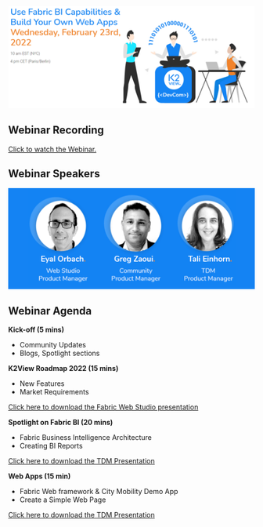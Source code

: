 ![](../images/webinar_20220223.PNG)
## Webinar Recording 

[Click to watch the Webinar.](https://www.youtube.com/watch?v=akJfFRElHwQ)

## Webinar Speakers

<img src="../images/webinar3_speakers.PNG"  />

## Webinar Agenda

**Kick-off (5 mins)** 

- Community Updates
- Blogs, Spotlight sections

**K2View Roadmap 2022 (15 mins)**

- New Features
- Market Requirements

[Click here to download the Fabric Web Studio presentation](WebStudioCommunityWebinar211027.pdf)

**Spotlight on Fabric BI (20 mins)**

- Fabric Business Intelligence Architecture
- Creating BI Reports

[Click here to download the TDM Presentation](TDMWebinar211027.pdf)

**Web Apps (15 min)**

- Fabric Web framework & City Mobility Demo App
- Create a Simple Web Page

[Click here to download the TDM Presentation](TDMWebinar211027.pdf)
